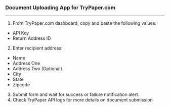 ### Document Uploading App for TryPaper.com
---
1. From TryPaper.com dashboard, copy and paste the following values:
  - API Key
  - Return Address ID
2. Enter recipient address:
  - Name
  - Address One
  - Address Two (Optional)
  - City
  - State
  - Zipcode
3. Submit form and wait for success or failure notification alert.
4. Check TryPaper API logs for more details on document submission